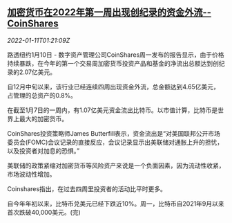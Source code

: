 <!--1641864662000-->
[加密货币在2022年第一周出现创纪录的资金外流--CoinShares](https://cn.reuters.com/article/cryptocurrencies-capital-flow-0111-idCNKBS2JL03N)
------

<div><i>2022-01-11T01:21:09Z</i></div><p>路透纽约1月10日 - 数字资产管理公司CoinShares周一发布的报告显示，由于价格持续暴跌，在今年的第一个交易周加密货币投资产品和基金的净流出总额达到创纪录的2.07亿美元。</p><p>自12月中旬以来，该行业已经连续四周出现资金外流，总金额达到4.65亿美元，占管理的总资产的0.8%。</p><p>在截至1月7日的一周内，有1.07亿美元资金流出比特币。以市值计算，比特币是世界上最大的加密货币。</p><p>CoinShares投资策略师James Butterfill表示，资金流出是“对美国联邦公开市场委员会(FOMC)会议记录的直接反应，会议记录显示出美联储对通胀上升的担忧，以及投资者对加息的恐惧。”</p><p>美联储的政策紧缩对加密货币等风险资产来说是一个负面因素，因为流动性收紧，市场波动性增加。</p><p>Coinshares指出，在过去四周里投资者的活动比平时更多。</p><p>自今年年初以来，比特币兑美元已经下跌近10%。周一，比特币自2021年9月以来首次跌破40,000美元。(完)</p>
